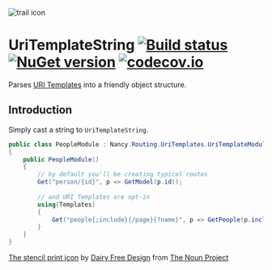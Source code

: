 ![trail icon](https://raw.githubusercontent.com/tpluscode/UriTemplateString/master/assets/noun_690990.png)

# UriTemplateString [![Build status][av-badge]][build] [![NuGet version][nuget-badge]][nuget-link] [![codecov.io][cov-badge]][cov-link]

Parses [URI Templates](https://tools.ietf.org/html/rfc6570) into a friendly object structure. 

## Introduction

Simply cast a string to `UriTemplateString`.

``` c#
public class PeopleModule : Nancy.Routing.UriTemplates.UriTemplateModule
{
    public PeopleModule()
    {
        // by default you'll be creating typical routes
        Get("person/{id}", p => GetModel(p.id));
            
        // and URI Templates are opt-in
        using(Templates)
        {
            Get("people{;include}{/page}{?name}", p => GetPeople(p.include, p.page, p.name));
        }
    }
}
```

[The stencil print icon](https://thenounproject.com/term/stencil-print/690990) by [Dairy Free Design](https://thenounproject.com/emmaihall/) from [The Noun Project](http://thenounproject.com/)

[av-badge]: https://ci.appveyor.com/api/projects/status/je1g2h91wy7nas8q/branch/master?svg=true
[build]: https://ci.appveyor.com/project/tpluscode78631/uritemplatestring/branch/master
[nuget-badge]: https://badge.fury.io/nu/UriTemplateString.svg
[nuget-link]: https://badge.fury.io/nu/UriTemplateString
[cov-badge]: https://codecov.io/github/tpluscode/UriTemplateString/coverage.svg?branch=master
[cov-link]: https://codecov.io/github/tpluscode/UriTemplateString?branch=master
